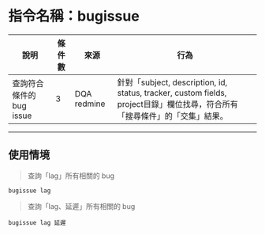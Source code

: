 # 指令名稱：bugissue

| 說明 | 條件數 | 來源 | 行為 |
| --- | --- | --- | --- |
| 查詢符合條件的bug issue | 3 | DQA redmine | 針對「subject, description, id, status, tracker, custom fields, project目錄」欄位找尋，符合所有「搜尋條件」的「交集」結果。 |

---

## 使用情境

> 查詢「lag」所有相關的 bug

```
bugissue lag
```

> 查詢「lag、延遲」所有相關的 bug

```
bugissue lag 延遲
```




